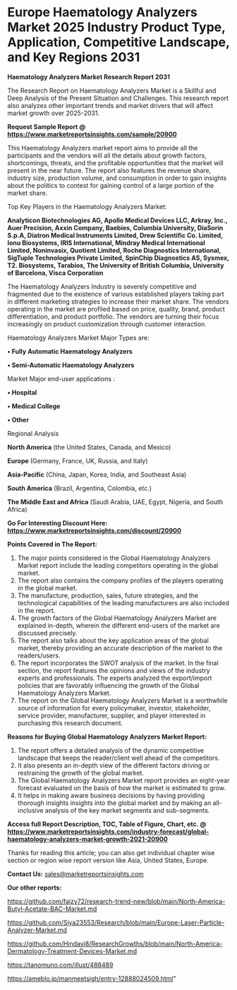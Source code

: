 # Europe Haematology Analyzers Market 2025 Industry Product Type, Application, Competitive Landscape, and Key Regions 2031

<strong>Haematology Analyzers Market Research Report 2031</strong>

The Research Report on Haematology Analyzers Market is a Skillful and Deep Analysis of the Present Situation and Challenges. This research report also analyzes other important trends and market drivers that will affect market growth over 2025-2031.

<strong>Request Sample Report @ <a href=https://www.marketreportsinsights.com/sample/20900>https://www.marketreportsinsights.com/sample/20900</a></strong>

This Haematology Analyzers market report aims to provide all the participants and the vendors will all the details about growth factors, shortcomings, threats, and the profitable opportunities that the market will present in the near future. The report also features the revenue share, industry size, production volume, and consumption in order to gain insights about the politics to contest for gaining control of a large portion of the market share.

Top Key Players in the Haematology Analyzers Market:

<strong>Analyticon Biotechnologies AG, Apollo Medical Devices LLC, Arkray, Inc., Auer Precision, Axxin Company, Baebies, Columbia University, DiaSorin S.p.A, Diatron Medical Instruments Limited, Drew Scientific Co. Limited, Ionu Biosystems, IRIS International, Mindray Medical International Limited, Noninvasix, Quotient Limited, Roche Diagnostics International, SigTuple Technologies Private Limited, SpinChip Diagnostics AS, Sysmex, T2. Biosystems, Tarabios, The University of British Columbia, University of Barcelona, Visca Corporation</strong>

The Haematology Analyzers Industry is severely competitive and fragmented due to the existence of various established players taking part in different marketing strategies to increase their market share. The vendors operating in the market are profiled based on price, quality, brand, product differentiation, and product portfolio. The vendors are turning their focus increasingly on product customization through customer interaction.

Haematology Analyzers Market Major Types are:

<strong>• Fully Automatic Haematology Analyzers

• Semi-Automatic Haematology Analyzers</strong>

Market Major end-user applications :

<strong>• Hospital

• Medical College

• Other</strong>

Regional Analysis

</u><strong><b>North America</b></strong> (the United States, Canada, and Mexico)

<strong><b>Europe </b></strong>(Germany, France, UK, Russia, and Italy)

<strong><b>Asia-Pacific</b></strong> (China, Japan, Korea, India, and Southeast Asia)

<strong><b>South America</b></strong> (Brazil, Argentina, Colombia, etc.)

<strong><b>The Middle East and Africa</b></strong> (Saudi Arabia, UAE, Egypt, Nigeria, and South Africa)

<strong>Go For Interesting Discount Here: <a href=https://www.marketreportsinsights.com/discount/20900>https://www.marketreportsinsights.com/discount/20900</a></strong>

<strong>Points Covered in The Report:</strong>
<ol>
  <li>The major points considered in the Global Haematology Analyzers Market report include the leading competitors operating in the global market.</li>
  <li>The report also contains the company profiles of the players operating in the global market.</li>
  <li>The manufacture, production, sales, future strategies, and the technological capabilities of the leading manufacturers are also included in the report.</li>
  <li>The growth factors of the Global Haematology Analyzers Market are explained in-depth, wherein the different end-users of the market are discussed precisely.</li>
  <li>The report also talks about the key application areas of the global market, thereby providing an accurate description of the market to the readers/users.</li>
  <li>The report incorporates the SWOT analysis of the market. In the final section, the report features the opinions and views of the industry experts and professionals. The experts analyzed the export/import policies that are favorably influencing the growth of the Global Haematology Analyzers Market.</li>
  <li>The report on the Global Haematology Analyzers Market is a worthwhile source of information for every policymaker, investor, stakeholder, service provider, manufacturer, supplier, and player interested in purchasing this research document.</li>
</ol>
<strong>Reasons for Buying Global Haematology Analyzers Market Report:</strong>

<ol>
  <li>The report offers a detailed analysis of the dynamic competitive landscape that keeps the reader/client well ahead of the competitors.</li>
  <li>It also presents an in-depth view of the different factors driving or restraining the growth of the global market.</li>
  <li>The Global Haematology Analyzers Market report provides an eight-year forecast evaluated on the basis of how the market is estimated to grow.</li>
  <li>It helps in making aware business decisions by having providing thorough insights insights into the global market and by making an all-inclusive analysis of the key market segments and sub-segments.</li>
</ol>
<strong>Access full Report Description, TOC, Table of Figure, Chart, etc. @ <a href=https://www.marketreportsinsights.com/industry-forecast/global-haematology-analyzers-market-growth-2021-20900>https://www.marketreportsinsights.com/industry-forecast/global-haematology-analyzers-market-growth-2021-20900</a></strong>


Thanks for reading this article; you can also get individual chapter wise section or region wise report version like Asia, United States, Europe.

<strong>Contact Us:</strong>
sales@marketreportsinsights.com

<strong>Our other reports:</strong>

<a href=https://github.com/faizy72/research-trend-new/blob/main/North-America-Butyl-Acetate-BAC-Market.md>https://github.com/faizy72/research-trend-new/blob/main/North-America-Butyl-Acetate-BAC-Market.md</a>

<a href=https://github.com/Siya23553/Research/blob/main/Europe-Laser-Particle-Analyzer-Market.md>https://github.com/Siya23553/Research/blob/main/Europe-Laser-Particle-Analyzer-Market.md</a>

<a href=https://github.com/Hindavi8/ResearchGrowths/blob/main/North-America-Dermatology-Treatment-Devices-Market.md>https://github.com/Hindavi8/ResearchGrowths/blob/main/North-America-Dermatology-Treatment-Devices-Market.md</a>

<a href=https://tanomuno.com/illust/488489>https://tanomuno.com/illust/488489</a>

<a href=https://ameblo.jp/manmeetsigh/entry-12888024509.html>https://ameblo.jp/manmeetsigh/entry-12888024509.html</a>"
